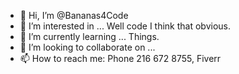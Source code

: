 - 👋 Hi, I’m @Bananas4Code
- 👀 I’m interested in ... Well code I think that obvious.
- 🌱 I’m currently learning ... Things.
- 💞️ I’m looking to collaborate on ...
- 📫 How to reach me: Phone 216 672 8755, Fiverr 

<!---
Bananas4Code/Bananas4Code is a ✨ special ✨ repository because its `README.md` (this file) appears on your GitHub profile.
You can click the Preview link to take a look at your changes.
--->
